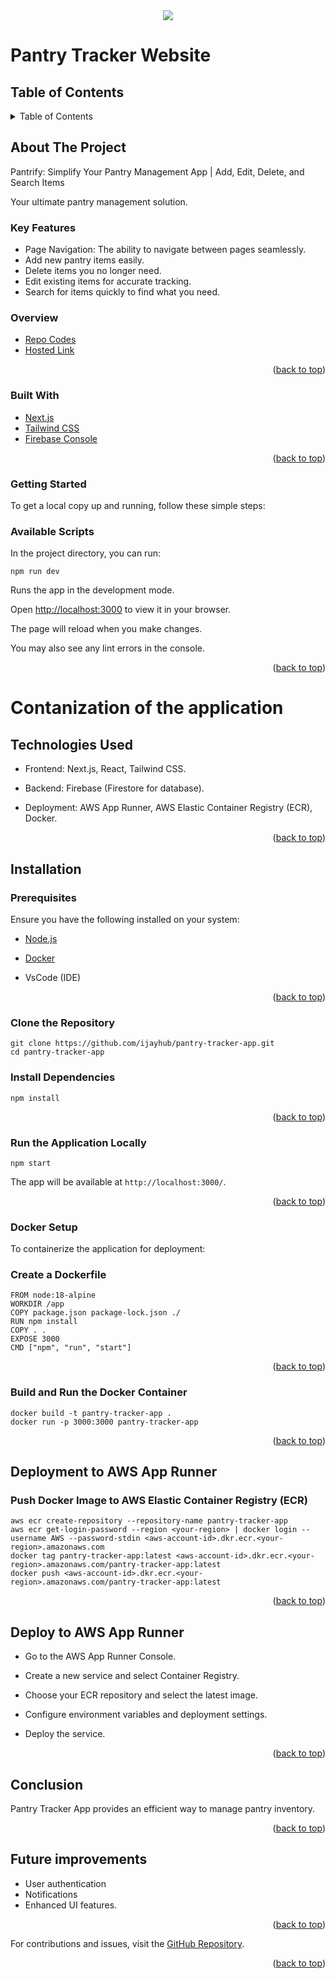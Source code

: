 <div id="top"></div>
<div align="center">
    <img src="./public/img/app.gif">
</div>

# Pantry Tracker Website

## Table of Contents
<details>
  <summary>Table of Contents</summary>
  <ol>
    <li>
      <a href="#about-the-project">About The Project</a>
      <ul>
        <li><a href="#overview">Overview</a></li>
        <li><a href="#key-features">Key Features</a></li>
      </ul>
    </li>
    <li><a href="#built-with">Built With</a></li>
    <li>
      <a href="#getting-started">Getting Started</a>
      <ul>
        <li><a href="#installation">Installation</a></li>
        <li><a href="#prerequisites">Prerequisites</a></li>
        <li><a href="#clone-the-repository">Clone the Repository</a></li>
        <li><a href="#install-dependencies">Install Dependencies</a></li>
        <li><a href="#run-the-application-locally">Run the Application Locally</a></li>
      </ul>
    </li>
    <li>
      <a href="#docker-setup">Docker Setup</a>
      <ul>
        <li><a href="#create-a-dockerfile">Create a Dockerfile</a></li>
        <li><a href="#build-and-run-the-docker-container">Build and Run the Docker Container</a></li>
      </ul>
    </li>
    <li>
      <a href="#deployment-to-aws-app-runner">Deployment to AWS App Runner</a>
      <ul>
        <li><a href="#push-docker-image-to-aws-ecr">Push Docker Image to AWS ECR</a></li>
        <li><a href="#deploy-to-aws-app-runner">Deploy to AWS App Runner</a></li>
      </ul>
    </li>
    <li><a href="#conclusion">Conclusion</a></li>
    <li><a href="#future-improvements">Future Improvements</a></li>
  </ol>
</details>


## About The Project
Pantrify: Simplify Your Pantry Management App | Add, Edit, Delete, and Search Items

Your ultimate pantry management solution. 
    
### Key Features
- Page Navigation: The ability to navigate between pages seamlessly.
- Add new pantry items easily.</li>
- Delete items you no longer need.
- Edit existing items for accurate tracking.
- Search for items quickly to find what you need.

### Overview

* [Repo Codes](https://github.com/ijayhub/pantry-tracker-app)
* [Hosted Link](https://pantry-tracker-app-delta.vercel.app/)

<p align="right">(<a href="#top">back to top</a>)</p>

### Built With
- [Next.js](https://nextjs.org/)
- [Tailwind CSS](https://tailwindcss.com/)
- [Firebase Console](https://firebase.google.com/)


<p align="right">(<a href="#top">back to top</a>)</p>

### Getting Started

To get a local copy up and running, follow these simple steps:

### Available Scripts

In the project directory, you can run:

`npm run dev`

Runs the app in the development mode.

Open [http://localhost:3000](http://localhost:3000) to view it in your browser.

The page will reload when you make changes.

You may also see any lint errors in the console.

<p align="right">(<a href="#top">back to top</a>)</p>

# Contanization of the application

## Technologies Used

- Frontend: Next.js, React, Tailwind CSS.

- Backend: Firebase (Firestore for database).

- Deployment: AWS App Runner, AWS Elastic Container Registry (ECR), Docker.

<p align="right">(<a href="#top">back to top</a>)</p>

## Installation

### Prerequisites

Ensure you have the following installed on your system:

- [Node.js](https://nodejs.org/en)

- [Docker](https://www.docker.com/)

- VsCode (IDE)
<p align="right">(<a href="#top">back to top</a>)</p>

### Clone the Repository
```
git clone https://github.com/ijayhub/pantry-tracker-app.git
cd pantry-tracker-app
```
 ### Install Dependencies
```
npm install
```
<p align="right">(<a href="#top">back to top</a>)</p>

### Run the Application Locally
```
npm start
```
The app will be available at `http://localhost:3000/`.

<p align="right">(<a href="#top">back to top</a>)</p>

### Docker Setup

To containerize the application for deployment:

### Create a Dockerfile

```
FROM node:18-alpine
WORKDIR /app
COPY package.json package-lock.json ./
RUN npm install
COPY . .
EXPOSE 3000
CMD ["npm", "run", "start"]
```
<p align="right">(<a href="#top">back to top</a>)</p>

### Build and Run the Docker Container

```
docker build -t pantry-tracker-app .
docker run -p 3000:3000 pantry-tracker-app
```
<p align="right">(<a href="#top">back to top</a>)</p>

## Deployment to AWS App Runner

### Push Docker Image to AWS Elastic Container Registry (ECR)
```
aws ecr create-repository --repository-name pantry-tracker-app
aws ecr get-login-password --region <your-region> | docker login --username AWS --password-stdin <aws-account-id>.dkr.ecr.<your-region>.amazonaws.com
docker tag pantry-tracker-app:latest <aws-account-id>.dkr.ecr.<your-region>.amazonaws.com/pantry-tracker-app:latest
docker push <aws-account-id>.dkr.ecr.<your-region>.amazonaws.com/pantry-tracker-app:latest
```
<p align="right">(<a href="#top">back to top</a>)</p>

## Deploy to AWS App Runner

- Go to the AWS App Runner Console.

- Create a new service and select Container Registry.

- Choose your ECR repository and select the latest image.

- Configure environment variables and deployment settings.

- Deploy the service.

<p align="right">(<a href="#top">back to top</a>)</p>

## Conclusion

Pantry Tracker App provides an efficient way to manage pantry inventory.

<p align="right">(<a href="#top">back to top</a>)</p>

## Future improvements
- User authentication
- Notifications
- Enhanced UI features.

<p align="right">(<a href="#top">back to top</a>)</p>

For contributions and issues, visit the [GitHub Repository](https://github.com/ijayhub/pantry-tracker-app).

<p align="right">(<a href="#top">back to top</a>)</p>




